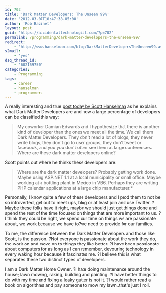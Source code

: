 ```yaml
---
id: 702
title: 'Dark Matter Developers: The Unseen 99%'
date: '2012-03-07T10:47:38-05:00'
author: 'Rob Bazinet'
layout: post
guid: 'https://accidentaltechnologist.com/?p=702'
permalink: /programming/dark-matter-developers-the-unseen-99/
redirect:
    - 'http://www.hanselman.com/blog/DarkMatterDevelopersTheUnseen99.aspx'
s2mail:
    - 'yes'
dsq_thread_id:
    - '602159750'
categories:
    - Programming
tags:
    - career
    - hanselman
    - programmers
---
```


A really interesting and true [post today by Scott Hanselman](http://www.hanselman.com/blog/DarkMatterDevelopersTheUnseen99.aspx) as he explains what Dark Matter Developers are and how a large percentage of developers can be classified this way:

> My coworker Damian Edwards and I hypothesize that there is another kind of developer than the ones we meet all the time. We call them Dark Matter Developers. They don't read a lot of blogs, they never write blogs, they don't go to user groups, they don't tweet or facebook, and you you don't often see them at large conferences. Where are these dark matter developers online?

Scott points out where he thinks these developers are:

> Where are the dark matter developers? Probably getting work done. Maybe using ASP.NET 1.1 at a local municipality or small office. Maybe working at a bottling plant in Mexico in VB6. Perhaps they are writing PHP calendar applications at a large chip manufacturer.\*

Personally, I know quite a few of these developers and I prod them to not be so introverted, get out to meet ups, blog or at least join and use Twitter. ?Maybe these folks have it right, maybe we should just get things done and spend the rest of the time focused on things that are more important to us. ?I think they could be right, we spend our time on things we are passionate about, we work because we have to?we need to provide for our families.

To me, the difference between the Dark Matter Developers and those like Scott, is the passion. ?Not everyone is passionate about the work they do, the work on and move on to things they like better. ?I have been passionate about computers for as long as I can remember, devouring technology in every waking hour because it fascinates me. ?I believe this is what separates these two distinct types of developers.

I am a Dark Matter Home Owner. ?I hate doing maintenance around the house; lawn mowing, raking, building and painting. ?I have better things to do with my time and fixing a leaky gutter is not it. ?I would rather read a book on algorithms and pay someone to mow my lawn..that's just I roll.